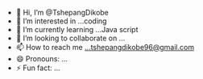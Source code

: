 - 👋 Hi, I’m @TshepangDikobe
 - 👀 I’m interested in ...coding
- 🌱 I’m currently learning ...Java script
- 💞️ I’m looking to collaborate on ...
- 📫 How to reach me ...tshepangdikobe96@gmail.com
- 😄 Pronouns: ...
- ⚡ Fun fact: ...

<!---
TshepangDikobe/TshepangDikobe is a ✨ special ✨ repository because its `README.md` (this file) appears on your GitHub profile.
You can click the Preview link to take a look at your changes.
--->
